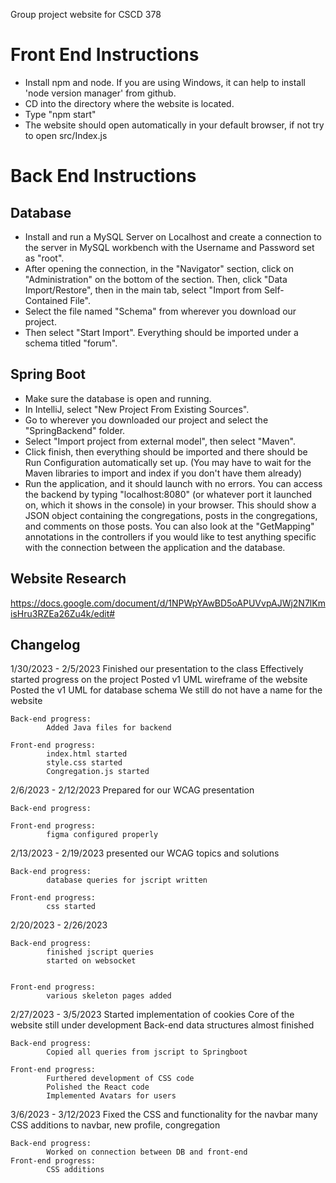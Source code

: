 Group project website for CSCD 378
# Front End Instructions
- Install npm and node. If you are using Windows, it can help to install 'node version manager' from github.
- CD into the directory where the website is located. 
- Type "npm start"
- The website should open automatically in your default browser, if not try to open src/Index.js
# Back End Instructions
## Database
- Install and run a MySQL Server on Localhost and create a connection to the server in MySQL workbench with the Username and Password set as "root".
- After opening the connection, in the "Navigator" section, click on "Administration" on the bottom of the section. Then, click "Data Import/Restore", then in the main tab, select "Import from Self-Contained File".
- Select the file named "Schema" from wherever you download our project.
- Then select "Start Import". Everything should be imported under a schema titled "forum".
## Spring Boot
- Make sure the database is open and running.
- In IntelliJ, select "New Project From Existing Sources".
- Go to wherever you downloaded our project and select the "SpringBackend" folder.
- Select "Import project from external model", then select "Maven".
- Click finish, then everything should be imported and there should be Run Configuration automatically set up. (You may have to wait for the Maven libraries to import and index if you don't have them already)
- Run the application, and it should launch with no errors. You can access the backend by typing "localhost:8080" (or whatever port it launched on, which it shows in the console) in your browser. This should show a JSON object containing the congregations, posts in the congregations, and comments on those posts. You can also look at the "GetMapping" annotations in the controllers if you would like to test anything specific with the connection between the application and the database.


## Website Research
https://docs.google.com/document/d/1NPWpYAwBD5oAPUVvpAJWj2N7lKmisHru3RZEa26Zu4k/edit#

## Changelog 
1/30/2023 - 2/5/2023
	Finished our presentation to the class
	Effectively started progress on the project
	Posted v1 UML wireframe of the website
	Posted the v1 UML for database schema
	We still do not have a name for the website
	
	Back-end progress:
			Added Java files for backend
		
	Front-end progress:
			index.html started
			style.css started
			Congregation.js started
2/6/2023 - 2/12/2023
	Prepared for our WCAG presentation
	
	Back-end progress:
	
	Front-end progress:
			figma configured properly
2/13/2023 - 2/19/2023
	presented our WCAG topics and solutions
	
	Back-end progress: 
			database queries for jscript written
	
	Front-end progress:
			css started
	
2/20/2023 - 2/26/2023

	Back-end progress: 
			finished jscript queries
			started on websocket
				
	
	Front-end progress: 
			various skeleton pages added
	
	
2/27/2023 - 3/5/2023
	Started implementation of cookies
	Core of the website still under development
	Back-end data structures almost finished
	
	Back-end progress:
			Copied all queries from jscript to Springboot
			
	Front-end progress:
			Furthered development of CSS code
			Polished the React code
			Implemented Avatars for users
			
3/6/2023 - 3/12/2023
	Fixed the CSS and functionality for the navbar
	many CSS additions to navbar, new profile, congregation
	
	Back-end progress:
			Worked on connection between DB and front-end
	Front-end progress:
			CSS additions
	
